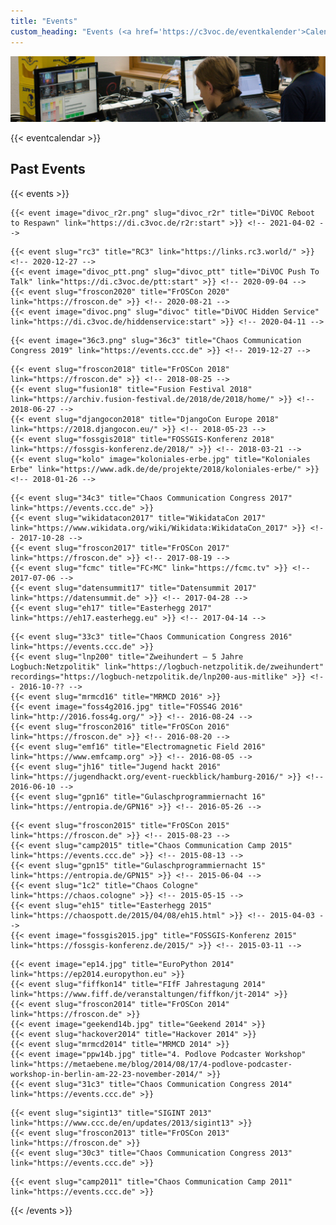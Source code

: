```yaml
---
title: "Events"
custom_heading: "Events (<a href='https://c3voc.de/eventkalender'>Calendar</a>)"
---
```


![](header.jpg)

{{< eventcalendar >}}

## Past Events

{{< events >}}
<!-- 2021 -->
	{{< event image="divoc_r2r.png" slug="divoc_r2r" title="DiVOC Reboot to Respawn" link="https://di.c3voc.de/r2r:start" >}} <!-- 2021-04-02 -->

<!-- 2020 -->
	{{< event slug="rc3" title="RC3" link="https://links.rc3.world/" >}} <!-- 2020-12-27 -->
	{{< event image="divoc_ptt.png" slug="divoc_ptt" title="DiVOC Push To Talk" link="https://di.c3voc.de/ptt:start" >}} <!-- 2020-09-04 -->
	{{< event slug="froscon2020" title="FrOSCon 2020" link="https://froscon.de" >}} <!-- 2020-08-21 -->
	{{< event image="divoc.png" slug="divoc" title="DiVOC Hidden Service" link="https://di.c3voc.de/hiddenservice:start" >}} <!-- 2020-04-11 -->

<!-- 2019 -->
	{{< event image="36c3.png" slug="36c3" title="Chaos Communication Congress 2019" link="https://events.ccc.de" >}} <!-- 2019-12-27 -->

<!-- 2018 -->
	{{< event slug="froscon2018" title="FrOSCon 2018" link="https://froscon.de" >}} <!-- 2018-08-25 -->
	{{< event slug="fusion18" title="Fusion Festival 2018" link="https://archiv.fusion-festival.de/2018/de/2018/home/" >}} <!-- 2018-06-27 -->
	{{< event slug="djangocon2018" title="DjangoCon Europe 2018" link="https://2018.djangocon.eu/" >}} <!-- 2018-05-23 -->
	{{< event slug="fossgis2018" title="FOSSGIS-Konferenz 2018" link="https://fossgis-konferenz.de/2018/" >}} <!-- 2018-03-21 -->
	{{< event slug="kolo" image="koloniales-erbe.jpg" title="Koloniales Erbe" link="https://www.adk.de/de/projekte/2018/koloniales-erbe/" >}} <!-- 2018-01-26 -->

<!-- 2017 -->
	{{< event slug="34c3" title="Chaos Communication Congress 2017" link="https://events.ccc.de" >}}
	{{< event slug="wikidatacon2017" title="WikidataCon 2017" link="https://www.wikidata.org/wiki/Wikidata:WikidataCon_2017" >}} <!-- 2017-10-28 -->
	{{< event slug="froscon2017" title="FrOSCon 2017" link="https://froscon.de" >}} <!-- 2017-08-19 -->
	{{< event slug="fcmc" title="FC⚡MC" link="https://fcmc.tv" >}} <!-- 2017-07-06 -->
	{{< event slug="datensummit17" title="Datensummit 2017" link="https://datensummit.de" >}} <!-- 2017-04-28 -->
	{{< event slug="eh17" title="Easterhegg 2017" link="https://eh17.easterhegg.eu" >}} <!-- 2017-04-14 -->

<!-- 2016 -->
	{{< event slug="33c3" title="Chaos Communication Congress 2016" link="https://events.ccc.de" >}}
	{{< event slug="lnp200" title="Zweihundert – 5 Jahre Logbuch:Netzpolitik" link="https://logbuch-netzpolitik.de/zweihundert" recordings="https://logbuch-netzpolitik.de/lnp200-aus-mitlike" >}} <!-- 2016-10-?? -->
	{{< event slug="mrmcd16" title="MRMCD 2016" >}}
	{{< event image="foss4g2016.jpg" title="FOSS4G 2016" link="http://2016.foss4g.org/" >}} <!-- 2016-08-24 -->
	{{< event slug="froscon2016" title="FrOSCon 2016" link="https://froscon.de" >}} <!-- 2016-08-20 -->
	{{< event slug="emf16" title="Electromagnetic Field 2016" link="https://www.emfcamp.org" >}} <!-- 2016-08-05 -->
	{{< event slug="jh16" title="Jugend hackt 2016" link="https://jugendhackt.org/event-rueckblick/hamburg-2016/" >}} <!-- 2016-06-10 -->
	{{< event slug="gpn16" title="Gulaschprogrammiernacht 16" link="https://entropia.de/GPN16" >}} <!-- 2016-05-26 -->

<!-- 2015 -->
	{{< event slug="froscon2015" title="FrOSCon 2015" link="https://froscon.de" >}} <!-- 2015-08-23 -->
	{{< event slug="camp2015" title="Chaos Communication Camp 2015" link="https://events.ccc.de" >}} <!-- 2015-08-13 -->
	{{< event slug="gpn15" title="Gulaschprogrammiernacht 15" link="https://entropia.de/GPN15" >}} <!-- 2015-06-04 -->
	{{< event slug="1c2" title="Chaos Cologne" link="https://chaos.cologne" >}} <!-- 2015-05-15 -->
	{{< event slug="eh15" title="Easterhegg 2015" link="https://chaospott.de/2015/04/08/eh15.html" >}} <!-- 2015-04-03 -->
	{{< event image="fossgis2015.jpg" title="FOSSGIS-Konferenz 2015" link="https://fossgis-konferenz.de/2015/" >}} <!-- 2015-03-11 -->

<!-- 2014 -->
	{{< event image="ep14.jpg" title="EuroPython 2014" link="https://ep2014.europython.eu" >}}
	{{< event slug="fiffkon14" title="FIfF Jahrestagung 2014" link="https://www.fiff.de/veranstaltungen/fiffkon/jt-2014" >}}
	{{< event slug="froscon2014" title="FrOSCon 2014" link="https://froscon.de" >}}
	{{< event image="geekend14b.jpg" title="Geekend 2014" >}}
	{{< event slug="hackover2014" title="Hackover 2014" >}}
	{{< event slug="mrmcd2014" title="MRMCD 2014" >}}
	{{< event image="ppw14b.jpg" title="4. Podlove Podcaster Workshop" link="https://metaebene.me/blog/2014/08/17/4-podlove-podcaster-workshop-in-berlin-am-22-23-november-2014/" >}}
	{{< event slug="31c3" title="Chaos Communication Congress 2014" link="https://events.ccc.de" >}}

<!-- 2013 -->
	{{< event slug="sigint13" title="SIGINT 2013" link="https://www.ccc.de/en/updates/2013/sigint13" >}}
	{{< event slug="froscon2013" title="FrOSCon 2013" link="https://froscon.de" >}}
	{{< event slug="30c3" title="Chaos Communication Congress 2013" link="https://events.ccc.de" >}} 

<!-- 2011 -->
	{{< event slug="camp2011" title="Chaos Communication Camp 2011" link="https://events.ccc.de" >}} 
{{< /events >}}
